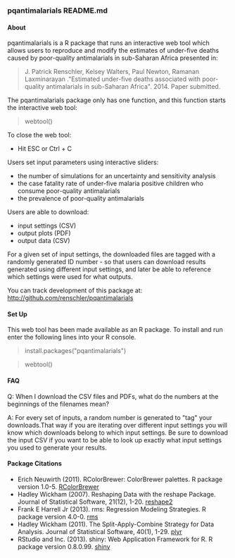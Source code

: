 ### pqantimalarials README.md

#### About
pqantimalarials is a R package that runs an interactive web tool which
allows users to reproduce and modify the estimates of under-five deaths
caused by poor-quality antimalarials in sub-Saharan Africa presented in:

> J. Patrick Renschler, Kelsey Walters, Paul Newton, Ramanan Laxminarayan
> ."Estimated under-five deaths associated with poor-quality antimalarials
> in sub-Saharan Africa". 2014. Paper submitted.

The pqantimalarials package only has one function, and this function
starts the interactive web tool:

>webtool()

To close the web tool:
* Hit ESC or Ctrl + C

Users set input parameters using interactive sliders:
* the number of simulations for an uncertainty and sensitivity analysis
* the case fatality rate of under-five malaria positive children who
consume poor-quality antimalarials
* the prevalence of poor-quality antimalarials

Users are able to download:
* input settings (CSV)
* output plots (PDF)
* output data (CSV)

For a given set of input settings, the downloaded files are tagged
with a randomly generated ID number - so that users can download
results generated using different input settings, and later be able
to reference which settings were used for what outputs.

You can track development of this package at:
http://github.com/renschler/pqantimalarials

#### Set Up
This web tool has been made available as an R package. To install and
run enter the following lines into your R console.

> install.packages("pqantimalarials")

> webtool()

#### FAQ
Q: When I download the CSV files and PDFs, what do the numbers at the
beginnings of the filenames mean?

A: For every set of inputs, a random number is generated to "tag" your
downloads.That way if you are iterating over different input settings
you will know which downloads belong to which input settings. Be sure
to download the input CSV if you want to be able to look up exactly
what input settings you used to generate your results.

#### Package Citations ####
* Erich Neuwirth (2011). RColorBrewer: ColorBrewer palettes. R package version 1.0-5. [RColorBrewer](http://CRAN.R-project.org/package=RColorBrewer)
* Hadley Wickham (2007). Reshaping Data with the reshape Package. Journal of Statistical Software, 21(12), 1-20. [reshape2](http://www.jstatsoft.org/v21/i12/)
* Frank E Harrell Jr (2013). rms: Regression Modeling Strategies. R package version 4.0-0. [rms](http://CRAN.R-project.org/package=rms)
* Hadley Wickham (2011). The Split-Apply-Combine Strategy for Data Analysis. Journal of Statistical Software,
  40(1), 1-29. [plyr](http://www.jstatsoft.org/v40/i01/)
* RStudio and Inc. (2013). shiny: Web Application Framework for R. R package version 0.8.0.99. [shiny](http://www.rstudio.com/shiny/)
